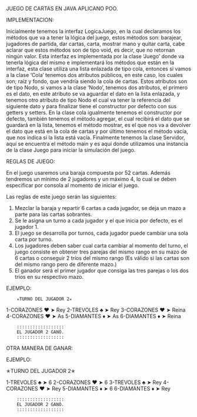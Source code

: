 JUEGO DE CARTAS EN JAVA APLICANO POO.

IMPLEMENTACION:

Inicialmente tenemos la interfaz LogicaJuego, en la cual declaramos los métodos que va a tener la lógica del juego, estos métodos son: barajear, jugadores de partida, dar cartas, carta, mostrar mano y quitar carta, cabe aclarar que estos métodos son de tipo void, es decir, que no retornan ningún valor.
Esta interfaz es implementada por la clase ‘Juego’ donde va tenerla lógica del mismo e implementará los métodos que están en la interfaz, esta clase utiliza una lista enlazada de tipo cola, entonces si vamos a la clase ‘Cola’ tenemos dos atributos públicos, en este caso, los cuales son; raíz y fondo, que vendría siendo la cola de cartas. Estos atributos son de tipo Nodo, si vamos a la clase ‘Nodo’, tenemos dos atributos, el primero es el dato, en este atributo se va aguardar el dato en la lista enlazada, y tenemos otro atributo de tipo Nodo el cual va tener la referencia del siguiente dato y para finalizar tiene el constructor por defecto con sus getters y setters. En la clase cola igualmente tenemos el constructor por defecto, también tenemos el método agregar, el cual recibirá el dato que se guardará en la lista, tenemos el método mostrar, es el que nos va a devolver el dato que está en la cola de cartas y por último tenemos el método vacía, que nos indica si la lista está vacía. 
Finalmente tenemos la clase Servidor, aquí se encuentra el método main y es aquí donde utilizamos una instancia de la clase Juego para iniciar la simulación del juego.


REGLAS  DE JUEGO:


En el juego usaremos una baraja compuesta por 52 cartas. Además tendremos un mínimo de 2 jugadores y un máximo 4, lo cual se deben especificar por consola al momento de iniciar el juego.

Las reglas de este juego serán las siguientes:

1. Mezclar la baraja y repartir 6 cartas a cada jugador, se deja un mazo a parte para las cartas sobrantes.
2. Se le asigna un turno a cada jugador y el que inicia por defecto, es el jugador 1. 	
3. El juego se desarrolla por turnos, cada jugador puede cambiar una sola carta por turno.
4. Los jugadores deben saber cual carta cambiar al momento del turno, el juego consiste en obtener tres parejas del mismo rango en su mazo de 6 cartas o conseguir 2 tríos del mismo rango (Es válido si las cartas son del mismo rango pero de diferente mazo.)
5. El ganador será el primer jugador que consiga las tres parejas o los dos trios en su respectivo mazo.

EJEMPLO:

        ✭TURNO DEL JUGADOR 2✭


1-CORAZONES ♥️ ➤ Rey
2-TREVOLES ♣️ ➤ Rey
3-CORAZONES ♥️ ➤ Reina
4-CORAZONES ♥️ ➤ As
5-DIAMANTES ♦️ ➤ As
6-DIAMANTES ♦️ ➤ Reina

        ::::::::::::::::::
        EL JUGADOR 2 GANÓ.
        ::::::::::::::::::

OTRA MANERA DE GANAR:

EJEMPLO:

✭TURNO DEL JUGADOR 2✭


1-TREVOLES ♣ ➤ 6
2-CORAZONES ♥ ➤ 6
3-TREVOLES ♣ ➤ Rey
4-CORAZONES ♥ ➤ Rey
5-DIAMANTES ♦ ➤ 6
6-DIAMANTES ♦ ➤ Rey

        ::::::::::::::::::
        EL JUGADOR 2 GANÓ.
        ::::::::::::::::::
